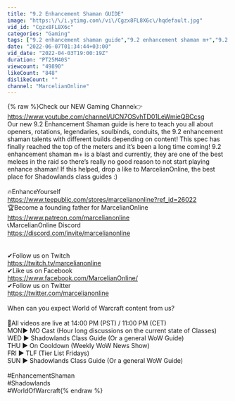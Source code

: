 ```yaml
---
title: "9.2 Enhancement Shaman GUIDE"
image: "https:\/\/i.ytimg.com\/vi\/Cgzx8FL8X6c\/hqdefault.jpg"
vid_id: "Cgzx8FL8X6c"
categories: "Gaming"
tags: ["9.2 enhancement shaman guide","9.2 enhancement shaman m+","9.2 enhancement shaman covenant"]
date: "2022-06-07T01:34:44+03:00"
vid_date: "2022-04-03T19:00:19Z"
duration: "PT25M40S"
viewcount: "49890"
likeCount: "848"
dislikeCount: ""
channel: "MarcelianOnline"
---
```

{% raw %}Check our NEW Gaming Channel👉<a rel="nofollow" target="blank" href="https://www.youtube.com/channel/UCN7OSvhTD01LeWmieQBCcsg">https://www.youtube.com/channel/UCN7OSvhTD01LeWmieQBCcsg</a><br />Our new 9.2 Enhancement Shaman guide is here to teach you all about openers, rotations, legendaries, soulbinds, conduits, the 9.2 enhancement shaman talents with different builds depending on content! This spec has finally reached the top of the meters and it’s been a long time coming! 9.2 enhancement shaman m+ is a blast and currently, they are one of the best melees in the raid so there’s really no good reason to not start playing enhance shaman! If this helped, drop a like to MarcelianOnline, the best place for Shadowlands class guides :)<br /><br />🔥EnhanceYourself<br /><a rel="nofollow" target="blank" href="https://www.teepublic.com/stores/marcelianonline?ref_id=26022">https://www.teepublic.com/stores/marcelianonline?ref_id=26022</a> <br />🏆Become a founding father for MarcelianOnline<br /><a rel="nofollow" target="blank" href="https://www.patreon.com/marcelianonline">https://www.patreon.com/marcelianonline</a><br />📞MarcelianOnline Discord<br /><a rel="nofollow" target="blank" href="https://discord.com/invite/marcelianonline">https://discord.com/invite/marcelianonline</a><br /><br /><br />✔Follow us on Twitch<br /><a rel="nofollow" target="blank" href="https://twitch.tv/marcelianonline">https://twitch.tv/marcelianonline</a><br />✔Like us on Facebook<br /><a rel="nofollow" target="blank" href="https://www.facebook.com/MarcelianOnline/">https://www.facebook.com/MarcelianOnline/</a><br />✔Follow us on Twitter<br /><a rel="nofollow" target="blank" href="https://twitter.com/marcelianonline">https://twitter.com/marcelianonline</a><br /><br />When can you expect World of Warcraft content from us?<br /><br />🎦All videos are live at 14:00 PM (PST) / 11:00 PM (CET)<br />MON▶️ MO Cast (Hour long discussions on the current state of Classes)<br />WED ▶️ Shadowlands Class Guide (Or a general WoW Guide)<br />THU ▶️ On Cooldown (Weekly WoW News Show)<br />FRI   ▶️ TLF (Tier List Fridays)<br />SUN ▶️  Shadowlands Class Guide (Or a general WoW Guide)<br /><br />#EnhancementShaman<br />#Shadowlands<br />#WorldOfWarcraft{% endraw %}
